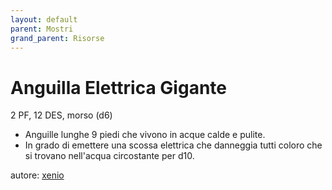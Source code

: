 ```yaml
---
layout: default
parent: Mostri
grand_parent: Risorse
---
```


# Anguilla Elettrica Gigante
2 PF, 12 DES, morso (d6)  
- Anguille lunghe 9 piedi che vivono in acque calde e pulite.
- In grado di emettere una scossa elettrica che danneggia tutti coloro che si trovano nell'acqua circostante per d10.

autore: [xenio](https://xenioinabottle.blogspot.com)
